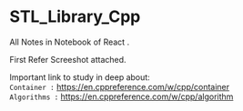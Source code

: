 # STL_Library_Cpp

All Notes in  Notebook of React .

First Refer Screeshot attached.

Important link to study in deep about:  
`Container :` https://en.cppreference.com/w/cpp/container  
`Algorithms :` https://en.cppreference.com/w/cpp/algorithm 

